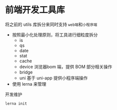 # 前端开发工具库

将之前的 utils 库拆分来同时支持 `web端`和`小程序端`

- 按照最小化处理原则，将工具进行细粒度拆分
  - is
  - qs
  - date
  - stat
  - cache
  - device 浏览器bom 端，提供 BOM 部分相关操作
  - bridge
  - uni 基于 uni-app 提供小程序端操作
- 使用 lerna 来管理

开发维护

```bash
lerna init
```
